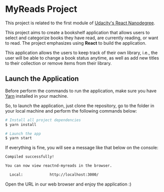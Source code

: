 # MyReads Project

This project is related to the first module of [Udacity's React Nanodegree](https://br.udacity.com/course/react-nanodegree--nd019).

This project aims to create a bookshelf application that allows users to select and categorize books they have read, are currently reading, or want to read. The project emphasizes using **React** to build the application.

This application allows the users to keep track of their own library, i.e., the user will be able to change a book status anytime, as well as add new titles to their collection or remove items from their library.

## Launch the Application

Before perform the commands to run the application, make sure you have [Yarn](https://yarnpkg.com/) installed in your machine. 

So, to launch the application, just clone the repository, go to the folder in your local machine and perform the following commands below:

```bash
# Install all project dependencies
$ yarn install

# Launch the app
$ yarn start
```
If everything is fine, you will see a message like that below on the console:

```bash
Compiled successfully!

You can now view reactnd-myreads in the browser.

  Local:            http://localhost:3000/
```

Open the URL in our web browser and enjoy the application :)
